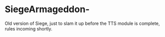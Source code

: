 # SiegeArmageddon-

Old version of Siege, just to slam it up before the TTS module is complete, rules incoming shortly.
